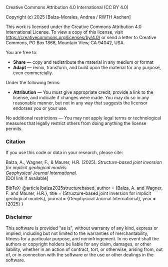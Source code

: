 Creative Commons Attribution 4.0 International (CC BY 4.0)

Copyright (c) 2025 [Balza-Morales, Andrea / RWTH Aachen]

This work is licensed under the Creative Commons Attribution 4.0 International License.
To view a copy of this license, visit https://creativecommons.org/licenses/by/4.0/ 
or send a letter to Creative Commons, PO Box 1866, Mountain View, CA 94042, USA.

You are free to:

- **Share** — copy and redistribute the material in any medium or format
- **Adapt** — remix, transform, and build upon the material for any purpose, even commercially.

Under the following terms:

- **Attribution** — You must give appropriate credit, provide a link to the license,
  and indicate if changes were made. You may do so in any reasonable manner,
  but not in any way that suggests the licensor endorses you or your use.

No additional restrictions — You may not apply legal terms or technological
measures that legally restrict others from doing anything the license permits.

### Citation

If you use this code or data in your research, please cite:

Balza, A., Wagner, F., & Maurer, H.R. (2025). *Structure-based joint inversion for implicit geological models.*  
*Geophysical Journal International.*  
[DOI link if available]

BibTeX:
@article{balza2025structurebased,
  author = {Balza, A. and Wagner, F. and Maurer, H.R.},
  title = {Structure-based joint inversion for implicit geological models},
  journal = {Geophysical Journal International},
  year = {2025}
}

### Disclaimer

This software is provided "as is", without warranty of any kind, express or implied,
including but not limited to the warranties of merchantability, fitness for a particular
purpose, and noninfringement. In no event shall the authors or copyright holders be liable
for any claim, damages, or other liability, whether in an action of contract, tort,
or otherwise, arising from, out of, or in connection with the software or the use or other
dealings in the software.
